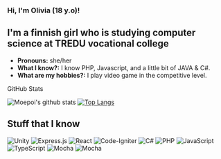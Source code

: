 ### Hi, I'm Olivia (18 y.o)!


## I'm a finnish girl who is studying computer science at TREDU vocational college
- **Pronouns:** she/her
- **What I know?:** I know PHP, Javascript, and a little bit of JAVA & C#.
- **What are my hobbies?:** I play video game in the competitive level.

<summary>GitHub Stats</summary>

![Moepoi's github stats](https://bad-apple-github-readme.vercel.app/api?show_bg=1&username=vaksis&theme=dark)
[![Top Langs](https://github-readme-stats.vercel.app/api/top-langs/?username=vaksis&langs_count=8&layout=compact&hide_border=1&theme=dark&bg_color=0d1117)](https://github.com/anuraghazra/github-readme-stats)


## Stuff that I know

![Unity](https://img.shields.io/badge/unity-%23000000.svg?style=for-the-badge&logo=unity&logoColor=white)
![Express.js](https://img.shields.io/badge/express.js-%23404d59.svg?style=for-the-badge&logo=express&logoColor=%2361DAFB)
![React](https://img.shields.io/badge/react-%2320232a.svg?style=for-the-badge&logo=react&logoColor=%2361DAFB)
![Code-Igniter](https://img.shields.io/badge/CodeIgniter-%23EF4223.svg?style=for-the-badge&logo=codeIgniter&logoColor=white)
![C#](https://img.shields.io/badge/c%23-%23239120.svg?style=for-the-badge&logo=c-sharp&logoColor=white)
![PHP](https://img.shields.io/badge/php-%23777BB4.svg?style=for-the-badge&logo=php&logoColor=white)
![JavaScript](https://img.shields.io/badge/javascript-%23323330.svg?style=for-the-badge&logo=javascript&logoColor=%23F7DF1E)
![TypeScript](https://img.shields.io/badge/TypeScript-007ACC?style=for-the-badge&logo=typescript&logoColor=white)
![Mocha](https://img.shields.io/badge/Mocha-8D6748?style=for-the-badge&logo=Mocha&logoColor=white)
![Mocha](https://img.shields.io/badge/Selenium-43B02A?style=for-the-badge&logo=Selenium&logoColor=white)
























